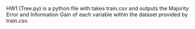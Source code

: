 HW1 (Tree.py) is a python file with takes train.csv and outputs the Majority Error and Information Gain of each variable within the dataset provided by train.csv.

